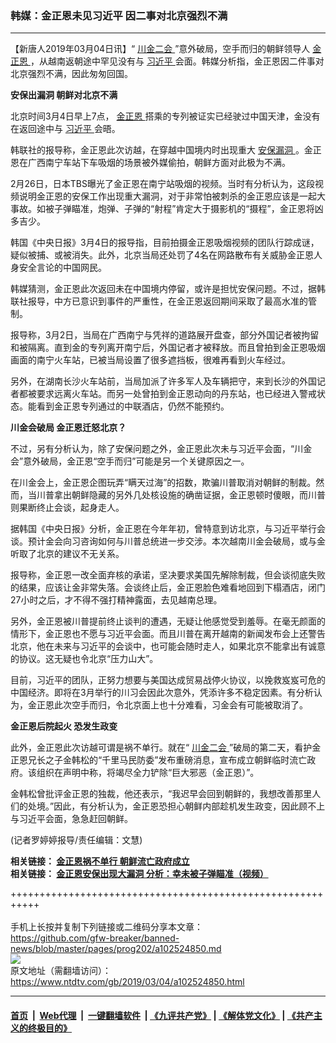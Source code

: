 ### 韩媒：金正恩未见习近平 因二事对北京强烈不满
------------------------

<div class="post_content">
 <p>
  【新唐人2019年03月04日讯】“
  <a href="https://www.ntdtv.com/gb/400557.htm">
   川金二会
  </a>
  ”意外破局，空手而归的朝鲜领导人
  <a href="https://www.ntdtv.com/gb/金正恩.htm">
   金正恩
  </a>
  ，从越南返朝途中罕见没有与
  <a href="https://www.ntdtv.com/gb/习近平.htm">
   习近平
  </a>
  会面。韩媒分析指，金正恩因二件事对北京强烈不满，因此匆匆回国。
 </p>
 <p>
  <strong>
   安保出漏洞 朝鲜对北京不满
  </strong>
 </p>
 <p>
  北京时间3月4日早上7点，
  <a href="https://www.ntdtv.com/gb/金正恩.htm">
   金正恩
  </a>
  搭乘的专列被证实已经驶过中国天津，金没有在返回途中与
  <a href="https://www.ntdtv.com/gb/习近平.htm">
   习近平
  </a>
  会晤。
 </p>
 <p>
  韩联社的报导称，金正恩此次访越，在穿越中国境内时出现重大
  <a href="https://www.ntdtv.com/gb/安保漏洞.htm">
   安保漏洞
  </a>
  。金正恩在广西南宁车站下车吸烟的场景被外媒偷拍，朝鲜方面对此极为不满。
 </p>
 <p>
  2月26日，日本TBS曝光了金正恩在南宁站吸烟的视频。当时有分析认为，这段视频说明金正恩的安保工作出现重大漏洞，对于非常怕被刺杀的金正恩应该是一起大事故。如被子弹瞄准，炮弹、子弹的“射程”肯定大于摄影机的“摄程”，金正恩将凶多吉少。
 </p>
 <p>
  韩国《中央日报》3月4日的报导指，目前拍摄金正恩吸烟视频的团队行踪成谜，疑似被捕、或被消失。此外，北京当局还处罚了4名在网路散布有关威胁金正恩人身安全言论的中国网民。
 </p>
 <p>
  韩媒猜测，金正恩此次返回未在中国境内停留，或许是担忧安保问题。不过，据韩联社报导，中方已意识到事件的严重性，在金正恩返回期间采取了最高水准的管制。
 </p>
 <p>
  报导称，3月2日，当局在广西南宁与凭祥的道路展开盘查，部分外国记者被拘留和被隔离。直到金的专列离开南宁后，外国记者才被释放。而且曾拍到金正恩吸烟画面的南宁火车站，已被当局设置了很多遮挡板，很难再看到火车经过。
 </p>
 <p>
  另外，在湖南长沙火车站前，当局加派了许多军人及车辆把守，来到长沙的外国记者都被要求远离火车站。而另一处曾拍到金正恩动向的丹东站，也已经进入警戒状态。能看到金正恩专列通过的中联酒店，仍然不能预约。
 </p>
 <p>
  <strong>
   川金会破局 金正恩迁怒北京？
  </strong>
 </p>
 <p>
  不过，另有分析认为，除了安保问题之外，金正恩此次未与习近平会面，“川金会”意外破局，金正恩“空手而归”可能是另一个关键原因之一。
 </p>
 <p>
  在川金会上，金正恩企图玩弄“瞒天过海”的招数，欺骗川普取消对朝鲜的制裁。然而，当川普拿出朝鲜隐藏的另外几处核设施的确凿证据，金正恩顿时傻眼，而川普则果断终止会谈，起身走人。
 </p>
 <p>
  据韩国《中央日报》分析，金正恩在今年年初，曾特意到访北京，与习近平举行会谈。预计金会向习咨询如何与川普总统进一步交涉。本次越南川金会破局，或与金听取了北京的建议不无关系。
 </p>
 <p>
  报导称，金正恩一改全面弃核的承诺，坚决要求美国先解除制裁，但会谈彻底失败的结果，应该让金非常失落。会谈终止后，金正恩脸色难看地回到下榻酒店，闭门27小时之后，才不得不强打精神露面，去见越南总理。
 </p>
 <p>
  另外，金正恩被川普提前终止谈判的遭遇，无疑让他感觉受到羞辱。在毫无颜面的情形下，金正恩也不愿与习近平会面。而且川普在离开越南的新闻发布会上还警告北京，他在未来与习近平的会谈中，也可能会随时走人，如果北京不能拿出有诚意的协议。这无疑也令北京“压力山大”。
 </p>
 <p>
  目前，习近平的团队，正努力想要与美国达成贸易战停火协议，以挽救岌岌可危的中国经济。即将在3月举行的川习会因此次意外，凭添许多不稳定因素。有分析认为，金正恩此次空手而归，令北京面上也十分难看，习金会有可能被取消了。
 </p>
 <p>
  <strong>
   金正恩后院起火 恐发生政变
  </strong>
 </p>
 <p>
  此外，金正恩此次访越可谓是祸不单行。就在“
  <a href="https://www.ntdtv.com/gb/400557.htm">
   川金二会
  </a>
  ”破局的第二天，看护金正恩兄长之子金韩松的“千里马民防委”发布重磅消息，宣布成立朝鲜临时流亡政府。该组织在声明中称，将竭尽全力铲除“巨大邪恶（金正恩）”。
 </p>
 <p>
  金韩松曾批评金正恩的独裁，他还表示，“我迟早会回到朝鲜的，我想改善那里人们的处境。”因此，有分析认为，金正恩恐担心朝鲜内部趁机发生政变，因此顾不上与习近平会面，急急赶回朝鲜。
 </p>
 <p>
  (记者罗婷婷报导/责任编辑：文慧)
 </p>
 <p>
  <strong>
   相关链接：
   <a href="https://www.ntdtv.com/b5/2019/03/01/a102523053.html">
    金正恩祸不单行 朝鲜流亡政府成立
   </a>
  </strong>
  <br/>
  <strong>
   相关链接：
   <a href="https://www.ntdtv.com/b5/2019/02/27/a102520969.html">
    金正恩安保出现大漏洞 分析：幸未被子弹瞄准（视频）
   </a>
  </strong>
 </p>
 <div class="single_ad">
 </div>
</div>

+++++++++++++++++++++++++++++++++++++++++++++++++++++++++++<br/><br/>
手机上长按并复制下列链接或二维码分享本文章：<br/>
https://github.com/gfw-breaker/banned-news/blob/master/pages/prog202/a102524850.md <br/>
<a href='https://github.com/gfw-breaker/banned-news/blob/master/pages/prog202/a102524850.md'><img src='https://github.com/gfw-breaker/banned-news/blob/master/pages/prog202/a102524850.md.png'/></a> <br/>
原文地址（需翻墙访问）：https://www.ntdtv.com/gb/2019/03/04/a102524850.html


------------------------
#### [首页](https://github.com/gfw-breaker/banned-news/blob/master/README.md) &nbsp;|&nbsp; [Web代理](https://github.com/labour-camp/helloworld) &nbsp;|&nbsp; [一键翻墙软件](https://github.com/gfw-breaker/nogfw/blob/master/README.md) &nbsp;| [《九评共产党》](https://github.com/gfw-breaker/9ping.md/blob/master/README.md#九评之一评共产党是什么) | [《解体党文化》](https://github.com/gfw-breaker/jtdwh.md/blob/master/README.md) | [《共产主义的终极目的》](https://github.com/gfw-breaker/gczydzjmd.md/blob/master/README.md)

